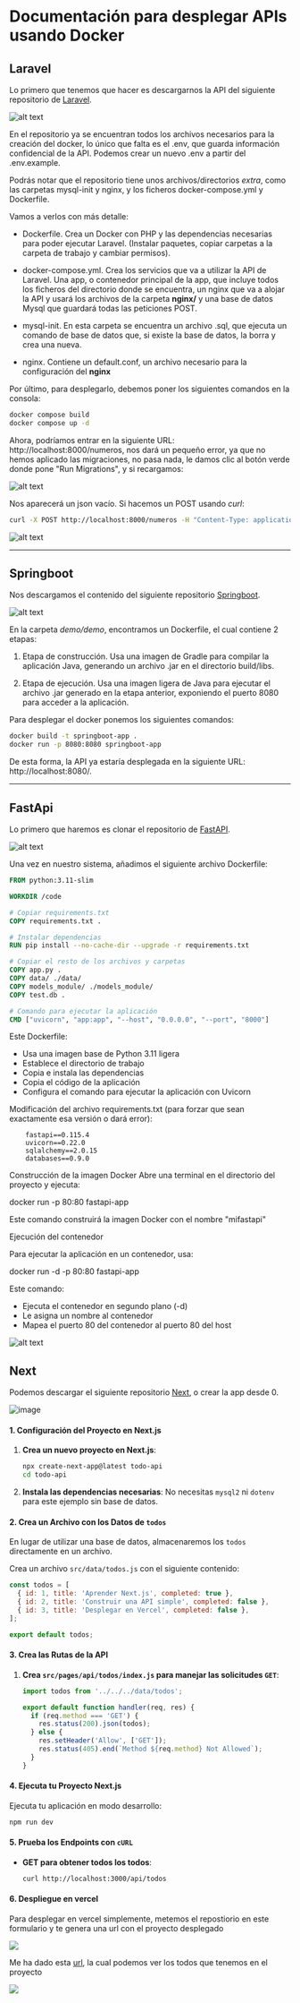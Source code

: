 # Documentación para desplegar APIs usando Docker

## Laravel

Lo primero que tenemos que hacer es descargarnos la API del siguiente repositorio de [Laravel](https://github.com/SataNico04/PPS-Despliege-Laravel-G4).

![alt text](image-2.png)

En el repositorio ya se encuentran todos los archivos necesarios para la creación del docker, lo único que falta es el .env, que guarda información confidencial de la API. Podemos crear un nuevo .env a partir del .env.example.

Podrás notar que el repositorio tiene unos archivos/directorios *extra*, como las carpetas mysql-init y nginx, y los ficheros docker-compose.yml y Dockerfile.

Vamos a verlos con más detalle:

- Dockerfile.
  Crea un Docker con PHP y las dependencias necesarias para poder ejecutar Laravel.
  (Instalar paquetes, copiar carpetas a la carpeta de trabajo y cambiar permisos).

- docker-compose.yml.
  Crea los servicios que va a utilizar la API de Laravel. Una app, o contenedor principal de la app, que incluye todos los ficheros del directorio donde se encuentra, un nginx que va a alojar la API y usará los archivos de la carpeta **nginx/** y una base de datos Mysql que guardará todas las peticiones POST.

- mysql-init.
  En esta carpeta se encuentra un archivo .sql, que ejecuta un comando de base de datos que, si existe la base de datos, la borra y crea una nueva.

- nginx.
  Contiene un default.conf, un archivo necesario para la configuración del **nginx**

Por último, para desplegarlo, debemos poner los siguientes comandos en la consola:

```bash
docker compose build
docker compose up -d
```

Ahora, podríamos entrar en la siguiente URL: http://localhost:8000/numeros, nos dará un pequeño error, ya que no hemos aplicado las migraciones, no pasa nada, le damos clic al botón verde donde pone "Run Migrations", y si recargamos:

![alt text](image-4.png)

Nos aparecerá un json vacío. Si hacemos un POST usando *curl*:

```bash
curl -X POST http://localhost:8000/numeros -H "Content-Type: application/json" -d '{"numero": 5}'
```

![alt text](image-5.png)

---

## Springboot

Nos descargamos el contenido del siguiente repositorio [Springboot](https://github.com/IES-Rafael-Alberti/PPS-despliegue-springboot-g4). 

![alt text](image-1.png)

En la carpeta *demo/demo*, encontramos un Dockerfile, el cual contiene 2 etapas:
1. Etapa de construcción.
   Usa una imagen de Gradle para compilar la aplicación Java, generando un archivo .jar en el directorio build/libs.

2. Etapa de ejecución.
   Usa una imagen ligera de Java para ejecutar el archivo .jar generado en la etapa anterior, exponiendo el puerto 8080 para acceder a la aplicación.

Para desplegar el docker ponemos los siguientes comandos:

```bash
docker build -t springboot-app .
docker run -p 8080:8080 springboot-app
```

De esta forma, la API ya estaría desplegada en la siguiente URL: http://localhost:8080/.

---

## FastApi

Lo primero que haremos es clonar el repositorio de [FastAPI](https://github.com/IES-Rafael-Alberti/PPS-despliegue-fastapi-g4). 

![alt text](image.png)

Una vez en nuestro sistema, añadimos el siguiente archivo Dockerfile:

```Dockerfile
FROM python:3.11-slim

WORKDIR /code

# Copiar requirements.txt
COPY requirements.txt .

# Instalar dependencias
RUN pip install --no-cache-dir --upgrade -r requirements.txt

# Copiar el resto de los archivos y carpetas
COPY app.py .
COPY data/ ./data/
COPY models_module/ ./models_module/
COPY test.db .

# Comando para ejecutar la aplicación
CMD ["uvicorn", "app:app", "--host", "0.0.0.0", "--port", "8000"]
```

Este Dockerfile:

- Usa una imagen base de Python 3.11 ligera
- Establece el directorio de trabajo
- Copia e instala las dependencias
- Copia el código de la aplicación
- Configura el comando para ejecutar la aplicación con Uvicorn

Modificación del archivo requirements.txt (para forzar que sean exactamente esa versión o dará error):

        fastapi==0.115.4
        uvicorn==0.22.0
        sqlalchemy==2.0.15
        databases==0.9.0

Construcción de la imagen Docker
Abre una terminal en el directorio del proyecto y ejecuta:

  docker run -p 80:80 fastapi-app

Este comando construirá la imagen Docker con el nombre "mifastapi"

Ejecución del contenedor

Para ejecutar la aplicación en un contenedor, usa:

  docker run -d -p 80:80 fastapi-app

Este comando:

- Ejecuta el contenedor en segundo plano (-d)
- Le asigna un nombre al contenedor
- Mapea el puerto 80 del contenedor al puerto 80 del host

![alt text](image-3.png)

## Next

Podemos descargar el siguiente repositorio [Next](https://github.com/IES-Rafael-Alberti/PPS-despliegues-next-G4), o crear la app desde 0.

![image](https://github.com/user-attachments/assets/f0941daf-40d1-4671-9707-8e5989c9846e)

#### 1. Configuración del Proyecto en Next.js
1. **Crea un nuevo proyecto en Next.js**:
   ```bash
   npx create-next-app@latest todo-api
   cd todo-api
   ```

2. **Instala las dependencias necesarias**:
   No necesitas `mysql2` ni `dotenv` para este ejemplo sin base de datos.

#### 2. Crea un Archivo con los Datos de `todos`
En lugar de utilizar una base de datos, almacenaremos los `todos` directamente en un archivo.

Crea un archivo `src/data/todos.js` con el siguiente contenido:

```javascript
const todos = [
  { id: 1, title: 'Aprender Next.js', completed: true },
  { id: 2, title: 'Construir una API simple', completed: false },
  { id: 3, title: 'Desplegar en Vercel', completed: false },
];

export default todos;
```

#### 3. Crea las Rutas de la API
1. **Crea `src/pages/api/todos/index.js` para manejar las solicitudes `GET`**:
   ```javascript
   import todos from '../../../data/todos';

   export default function handler(req, res) {
     if (req.method === 'GET') {
       res.status(200).json(todos);
     } else {
       res.setHeader('Allow', ['GET']);
       res.status(405).end(`Method ${req.method} Not Allowed`);
     }
   }
   ```

#### 4. Ejecuta tu Proyecto Next.js
Ejecuta tu aplicación en modo desarrollo:
```bash
npm run dev
```

#### 5. Prueba los Endpoints con `cURL`
- **GET para obtener todos los todos**:
   ```bash
   curl http://localhost:3000/api/todos
   ```
   
#### 6. Despliegue en vercel


Para desplegar en vercel simplemente, metemos el repostiorio en este formulario y te genera una url con el proyecto desplegado

![](/img/Captura%20desde%202024-11-10%2013-59-14.png)

Me ha dado esta [url](https://pps-despliegue-vercel-g4-git-main-ales-projects-3125483c.vercel.app/api/todos), la cual podemos ver los todos que tenemos en el proyecto 

![](/img/Captura%20desde%202024-11-10%2014-01-58.png)
